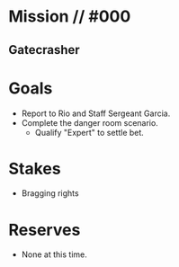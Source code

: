 # Mission // #000
## Gatecrasher
# Goals
- Report to Rio and  Staff Sergeant Garcia.
- Complete the danger room scenario.
    - Qualify "Expert" to settle bet.

# Stakes
- Bragging rights

# Reserves
- None at this time.